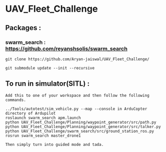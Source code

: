 # UAV_Fleet_Challenge

## Packages : 
### swarm_search : https://github.com/reyanshsolis/swarm_search

```
git clone https://github.com/Aryan-jaiswal/UAV_Fleet_Challenge/

git submodule update --init --recursive
```

## To run in simulator(SITL) : 
```
Add this to one of your workspace and then follow the following commands.

../Tools/autotest/sim_vehicle.py --map --console in ArduCopter directory of Ardupilot
roslaunch swarm_search apm.launch
python UAV_Fleet_Challenge/Planning/waypoint_generator/src/path.py 
python UAV_Fleet_Challenge/Planning/waypoint_generator/src/talker.py
python UAV_Fleet_Challenge/swarm_search/src/ground_station_ros.py
rosrun swarm_search master_drone1

Then simply turn into guided mode and tada.
```